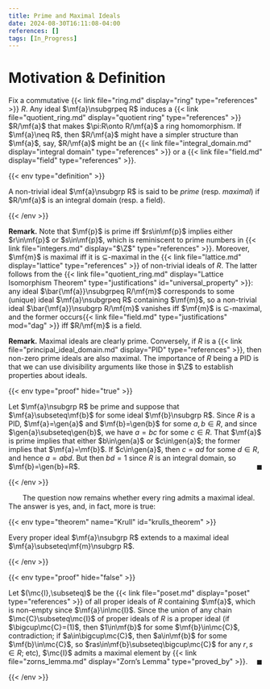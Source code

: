 ```yaml
---
title: Prime and Maximal Ideals
date: 2024-08-30T16:11:08-04:00
references: []
tags: [In_Progress]
---
```


# Motivation & Definition

Fix a commutative {{< link file="ring.md" display="ring" type="references" >}} $R$. Any ideal $\mf{a}\nsubgrpeq R$ induces a {{< link file="quotient_ring.md" display="quotient ring" type="references" >}} $R/\mf{a}$ that makes $\pi:R\onto R/\mf{a}$ a ring homomorphism. If $\mf{a}\neq R$, then $R/\mf{a}$ might have a simpler structure than $\mf{a}$, say, $R/\mf{a}$ might be an {{< link file="integral_domain.md" display="integral domain" type="references" >}} or a {{< link file="field.md" display="field" type="references" >}}.

{{< env type="definition" >}}

A non-trivial ideal $\mf{a}\nsubgrp R$ is said to be *prime* (resp. *maximal*) if $R/\mf{a}$ is an integral domain (resp. a field).

{{< /env >}}

**Remark.** Note that $\mf{p}$ is prime iff $rs\in\mf{p}$ implies either $r\in\mf{p}$ or $s\in\mf{p}$, which is reminiscent to prime numbers in {{< link file="integers.md" display="$\Z$" type="references" >}}. Moreover, $\mf{m}$ is maximal iff it is $\subseteq$-maximal in the {{< link file="lattice.md" display="lattice" type="references" >}} of non-trivial ideals of $R$. The latter follows from the {{< link file="quotient_ring.md" display="Lattice Isomorphism Theorem" type="justifications" id="universal_property" >}}: any ideal $\bar{\mf{a}}\nsubgrpeq R/\mf{m}$ corresponds to some (unique) ideal $\mf{a}\nsubgrpeq R$ containing $\mf{m}$, so a non-trivial ideal $\bar{\mf{a}}\nsubgrp R/\mf{m}$ vanishes iff $\mf{m}$ is $\subseteq$-maximal, and the former occurs{{< link file="field.md" type="justifications" mod="dag" >}} iff $R/\mf{m}$ is a field.

<div class="space"></div>

**Remark.** Maximal ideals are clearly prime. Conversely, if $R$ is a {{< link file="principal_ideal_domain.md" display="PID" type="references" >}}, then non-zero prime ideals are also maximal. The importance of $R$ being a PID is that we can use divisibility arguments like those in $\Z$ to establish properties about ideals.

<div class="space"></div>

{{< env type="proof" hide="true" >}}

Let $\mf{a}\nsubgrp R$ be prime and suppose that $\mf{a}\subseteq\mf{b}$ for some ideal $\mf{b}\nsubgrp R$. Since $R$ is a PID, $\mf{a}=\gen{a}$ and $\mf{b}=\gen{b}$ for some $a,b\in R$, and since $\gen{a}\subseteq\gen{b}$, we have $a=bc$ for some $c\in R$. That $\mf{a}$ is prime implies that either $b\in\gen{a}$ or $c\in\gen{a}$; the former implies that $\mf{a}=\mf{b}$. If $c\in\gen{a}$, then $c=ad$ for some $d\in R$, and hence $a=abd$. But then $bd=1$ since $R$ is an integral domain, so $\mf{b}=\gen{b}=R$.<span style="float:right;">$\blacksquare$</span>

{{< /env >}}

<div class="space"></div>

&emsp;&emsp;The question now remains whether every ring admits a maximal ideal. The answer is yes, and, in fact, more is true:

{{< env type="theorem" name="Krull" id="krulls_theorem" >}}

Every proper ideal $\mf{a}\nsubgrp R$ extends to a maximal ideal $\mf{a}\subseteq\mf{m}\nsubgrp R$.

{{< /env >}}

{{< env type="proof" hide="false" >}}

Let $(\mc{I},\subseteq)$ be the {{< link file="poset.md" display="poset" type="references" >}} of all proper ideals of $R$ containing $\mf{a}$, which is non-empty since $\mf{a}\in\mc{I}$. Since the union of any chain $\mc{C}\subseteq\mc{I}$ of proper ideals of $R$ is a proper ideal (if $\bigcup\mc{C}=(1)$, then $1\in\mf{b}$ for some $\mf{b}\in\mc{C}$, contradiction; if $a\in\bigcup\mc{C}$, then $a\in\mf{b}$ for some $\mf{b}\in\mc{C}$, so $ras\in\mf{b}\subseteq\bigcup\mc{C}$ for any $r,s\in R$; etc), $\mc{I}$ admits a maximal element by {{< link file="zorns_lemma.md" display="Zorn’s Lemma" type="proved_by" >}}.<span style="float:right;">$\blacksquare$</span>

{{< /env >}}
